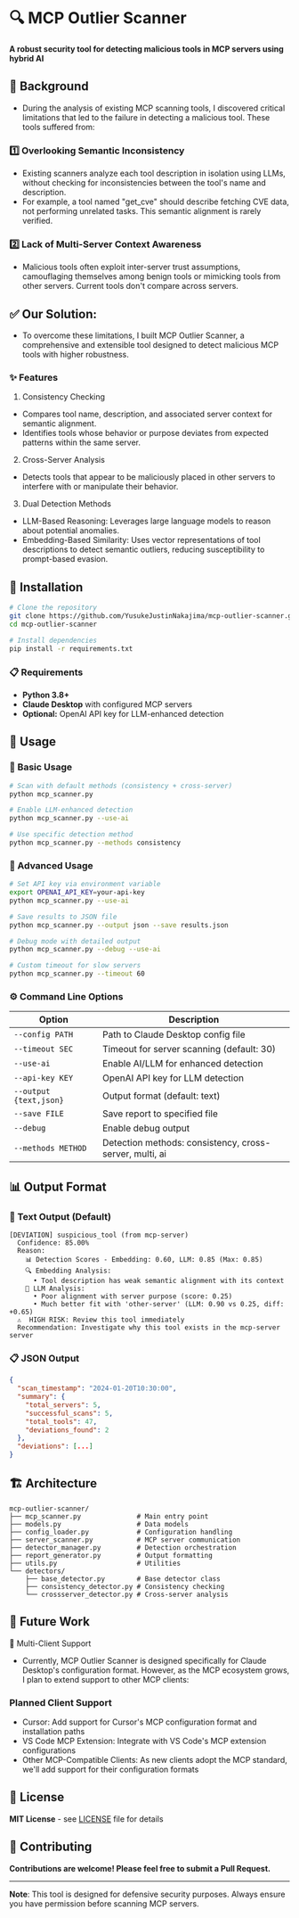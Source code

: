 # 🔍 MCP Outlier Scanner

**A robust security tool for detecting malicious tools in MCP servers using hybrid AI**

## 🚨 Background
- During the analysis of existing MCP scanning tools, I discovered critical limitations that led to the failure in detecting a malicious tool. These tools suffered from:

### 1️⃣ Overlooking Semantic Inconsistency
- Existing scanners analyze each tool description in isolation using LLMs, without checking for inconsistencies between the tool's name and description.
- For example, a tool named "get_cve" should describe fetching CVE data, not performing unrelated tasks. This semantic alignment is rarely verified.

### 2️⃣ Lack of Multi-Server Context Awareness
- Malicious tools often exploit inter-server trust assumptions, camouflaging themselves among benign tools or mimicking tools from other servers. Current tools don't compare across servers.

## ✅ Our Solution:
- To overcome these limitations, I built MCP Outlier Scanner, a comprehensive and extensible tool designed to detect malicious MCP tools with higher robustness.

### ✨ Features
1. Consistency Checking
- Compares tool name, description, and associated server context for semantic alignment.
- Identifies tools whose behavior or purpose deviates from expected patterns within the same server.

2. Cross-Server Analysis
- Detects tools that appear to be maliciously placed in other servers to interfere with or manipulate their behavior.

3. Dual Detection Methods
- LLM-Based Reasoning: Leverages large language models to reason about potential anomalies.
- Embedding-Based Similarity: Uses vector representations of tool descriptions to detect semantic outliers, reducing susceptibility to prompt-based evasion.

## 🚀 Installation

```bash
# Clone the repository
git clone https://github.com/YusukeJustinNakajima/mcp-outlier-scanner.git
cd mcp-outlier-scanner

# Install dependencies
pip install -r requirements.txt
```

### 📋 Requirements

- **Python 3.8+**
- **Claude Desktop** with configured MCP servers
- **Optional:** OpenAI API key for LLM-enhanced detection

## 📖 Usage

### 🎯 Basic Usage

```bash
# Scan with default methods (consistency + cross-server)
python mcp_scanner.py

# Enable LLM-enhanced detection
python mcp_scanner.py --use-ai

# Use specific detection method
python mcp_scanner.py --methods consistency
```

### 🚀 Advanced Usage

```bash
# Set API key via environment variable
export OPENAI_API_KEY=your-api-key
python mcp_scanner.py --use-ai

# Save results to JSON file
python mcp_scanner.py --output json --save results.json

# Debug mode with detailed output
python mcp_scanner.py --debug --use-ai

# Custom timeout for slow servers
python mcp_scanner.py --timeout 60
```

### ⚙️ Command Line Options

| Option | Description |
|--------|-------------|
| `--config PATH` | Path to Claude Desktop config file |
| `--timeout SEC` | Timeout for server scanning (default: 30) |
| `--use-ai` | Enable AI/LLM for enhanced detection |
| `--api-key KEY` | OpenAI API key for LLM detection |
| `--output {text,json}` | Output format (default: text) |
| `--save FILE` | Save report to specified file |
| `--debug` | Enable debug output |
| `--methods METHOD` | Detection methods: consistency, cross-server, multi, ai |


## 📊 Output Format

### 📝 Text Output (Default)
```
[DEVIATION] suspicious_tool (from mcp-server)
  Confidence: 85.00%
  Reason:
    📊 Detection Scores - Embedding: 0.60, LLM: 0.85 (Max: 0.85)
    🔍 Embedding Analysis:
      • Tool description has weak semantic alignment with its context
    🤖 LLM Analysis:
      • Poor alignment with server purpose (score: 0.25)
      • Much better fit with 'other-server' (LLM: 0.90 vs 0.25, diff: +0.65)
  ⚠️  HIGH RISK: Review this tool immediately
  Recommendation: Investigate why this tool exists in the mcp-server server
```

### 📋 JSON Output
```json
{
  "scan_timestamp": "2024-01-20T10:30:00",
  "summary": {
    "total_servers": 5,
    "successful_scans": 5,
    "total_tools": 47,
    "deviations_found": 2
  },
  "deviations": [...]
}
```

## 🏗️ Architecture

```
mcp-outlier-scanner/
├── mcp_scanner.py              # Main entry point
├── models.py                   # Data models
├── config_loader.py            # Configuration handling
├── server_scanner.py           # MCP server communication
├── detector_manager.py         # Detection orchestration
├── report_generator.py         # Output formatting
├── utils.py                    # Utilities
└── detectors/
    ├── base_detector.py        # Base detector class
    ├── consistency_detector.py # Consistency checking
    └── crossserver_detector.py # Cross-server analysis
```


## 🚀 Future Work
📱 Multi-Client Support
- Currently, MCP Outlier Scanner is designed specifically for Claude Desktop's configuration format. However, as the MCP ecosystem grows, I plan to extend support to other MCP clients:
### Planned Client Support
- Cursor: Add support for Cursor's MCP configuration format and installation paths
- VS Code MCP Extension: Integrate with VS Code's MCP extension configurations
- Other MCP-Compatible Clients: As new clients adopt the MCP standard, we'll add support for their configuration formats

## 📄 License

**MIT License** - see [LICENSE](LICENSE) file for details

## 🤝 Contributing

**Contributions are welcome! Please feel free to submit a Pull Request.**

---

**Note**: This tool is designed for defensive security purposes. Always ensure you have permission before scanning MCP servers.
